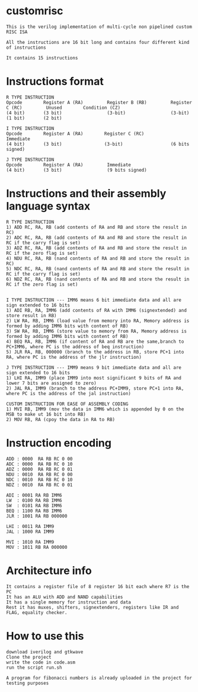 # customrisc

    This is the verilog implementation of multi-cycle non pipelined custom RISC ISA
    
    All the instructions are 16 bit long and contains four different kind of instructions
    
    It contains 15 instructions

# Instructions format


    R TYPE INSTRUCTION
    Opcode        Register A (RA)         Register B (RB)         Register C (RC)         Unused        Condition (CZ)
    (4 bit)       (3 bit)                 (3-bit)                 (3-bit)                 (1 bit)       (2 bit)
    
    I TYPE INSTRUCTION
    Opcode        Register A (RA)        Register C (RC)          Immediate
    (4 bit)       (3 bit)                (3-bit)                  (6 bits signed)

    J TYPE INSTRUCTION
    Opcode        Register A (RA)         Immediate
    (4 bit)       (3 bit)                 (9 bits signed)

# Instructions and their assembly language syntax
    R TYPE INSTRUCTION
    1) ADD RC, RA, RB (add contents of RA and RB and store the result in RC)
    2) ADC RC, RA, RB (add contents of RA and RB and store the result in RC if the carry flag is set)
    3) ADZ RC, RA, RB (add contents of RA and RB and store the result in RC if the zero flag is set)
    4) NDU RC, RA, RB (nand contents of RA and RB and store the result in RC)
    5) NDC RC, RA, RB (nand contents of RA and RB and store the result in RC if the carry flag is set)
    6) NDZ RC, RA, RB (nand contents of RA and RB and store the result in RC if the zero flag is set)
    
    
    I TYPE INSTRUCTION --- IMM6 means 6 bit immediate data and all are sign extended to 16 bits
    1) ADI RB, RA, IMM6 (add contents of RA with IMM6 (signextended) and store result in RB)
    2) LW RA, RB, IMM6 (load value from memory into RA, Memory address is formed by adding IMM6 bits with content of RB)
    3) SW RA, RB, IMM6 (store value to memory from RA, Memory address is formed by adding IMM6 bits with content of RB)
    4) BEQ RA, RB, IMM6 (if content of RA and RB are the same,branch to PC+IMM6, where PC is the address of beq instruction)
    5) JLR RA, RB, 000000 (branch to the address in RB, store PC+1 into RA, where PC is the address of the jlr instruction)
    
    J TYPE INSTRUCTION --- IMM9 means 9 bit immediate data and all are sign extended to 16 bits
    1) LHI RA, IMM9 (place IMM9 into most significant 9 bits of RA and lower 7 bits are assigned to zero)
    2) JAL RA, IMM9 (branch to the address PC+IMM9, store PC+1 into RA, where PC is the address of the jal instruction)
    
    CUSTOM INSTRUCTION FOR EASE OF ASSEMBLY CODING
    1) MVI RB, IMM9 (mov the data in IMM6 which is appended by 0 on the MSB to make ut 16 bit into RB)
    2) MOV RB, RA (cpoy the data in RA to RB)



# Instruction encoding
    ADD : 0000  RA RB RC 0 00
    ADC : 0000  RA RB RC 0 10
    ADZ : 0000  RA RB RC 0 01
    NDU : 0010  RA RB RC 0 00
    NDC : 0010  RA RB RC 0 10
    NDZ : 0010  RA RB RC 0 01
    
    ADI : 0001 RA RB IMM6
    LW  : 0100 RA RB IMM6
    SW  : 0101 RA RB IMM6
    BEQ : 1100 RA RB IMM6
    JLR : 1001 RA RB 000000
    
    LHI : 0011 RA IMM9
    JAL : 1000 RA IMM9
    
    MVI : 1010 RA IMM9
    MOV : 1011 RB RA 000000

# Architecture info
    It contains a register file of 8 register 16 bit each where R7 is the PC
    It has an ALU with ADD and NAND capabilities
    It has a single memory for instruction and data
    Rest it has muxes, shifters, signextenders, registers like IR and FLAG, equality checker.
    
# How to use this
    download iverilog and gtkwave
    Clone the project
    write the code in code.asm
    run the script run.sh
    
    A program for fibonacci numbers is already uploaded in the project for testing purposes
